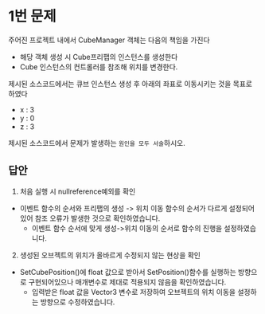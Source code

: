 # 1번 문제

주어진 프로젝트 내에서 CubeManager 객체는 다음의 책임을 가진다
- 해당 객체 생성 시 Cube프리팹의 인스턴스를 생성한다
- Cube 인스턴스의 컨트롤러를 참조해 위치를 변경한다.

제시된 소스코드에서는 큐브 인스턴스 생성 후 아래의 좌표로 이동시키는 것을 목표로 하였다
- x : 3
- y : 0
- z : 3

제시된 소스코드에서 문제가 발생하는 `원인을 모두 서술`하시오.

## 답안
1. 처음 실행 시 nullreference예외를 확인
  - 이벤트 함수의 순서와 프리팹의 생성 -> 위치 이동 함수의 순서가 다르게 설정되어있어 참조 오류가 발생한 것으로 확인하였습니다.
     + 이벤트 함수 순서에 맞게 생성->위치 이동의 순서로 함수의 진행을 설정하였습니다.
2. 생성된 오브젝트의 위치가 올바르게 수정되지 않는 현상을 확인
  - SetCubePosition()에 float 값으로 받아서 SetPosition()함수를 실행하는 방향으로 구현되어있으나 매개변수로 제대로 적용되지 않음을 확인하였습니다.
     + 입력받은 float 값을 Vector3 변수로 저장하여 오브젝트의 위치 이동을 설정하는 방향으로 수정하였습니다.
